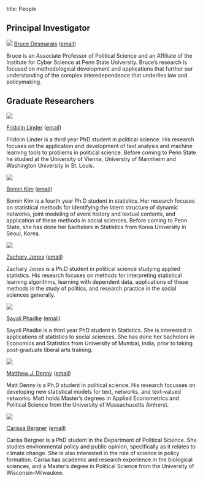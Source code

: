 title: People

## Principal Investigator

<div class="block">
<img class="block" src="/static/bruce.jpg"
<p>
<a href="/static/bruce_cv.pdf">Bruce Desmarais</a> (<a href="mailto:bdesmarais@psu.edu">email</a>)
</p>

Bruce is an Associate Professor of Political Science and an Affiliate of the Institute for Cyber Science at Penn State University. Bruce’s research is focused on methodological development and applications that further our understanding of the complex interedependence that underlies law and policymaking.
</div>

## Graduate Researchers

<div class="block">
<img class="block" src="/static/frido.jpg">

<p>
<a href="fridolin-linder.com">Fridolin Linder</a> (<a href="mailto:fridolin.linder@gmail.com">email</a>)
</p>

Fridolin Linder is a third year PhD student in political science. His research focuses on the application and development of text analysis and machine learning tools to problems in political science. Before coming to Penn State he studied at the University of Vienna, University of Mannheim and Washington University in St. Louis.
</div>

<div class="block">
<img class="block" src="/static/bomin.jpg">

<p>
<a href="/static/bomin_cv.pdf">Bomin Kim</a> (<a href="mailto:bzk147@psu.edu">email</a>)
</p>

Bomin Kim is a fourth year Ph.D student in statistics. Her research focuses on statistical methods for identifying the latent structure of dynamic networks, joint modeling of event history and textual contents, and application of these methods in social sciences. Before coming to Penn State, she has done her bachelors in Statistics from Korea University in Seoul, Korea.
</div>

<div class="block">
<img class="block" src="/static/zach.jpg">
<p>
<a href="zmjones.com">Zachary Jones</a> (<a href="mailto:zmj@zmjones.com">email</a>)
</p>

Zachary Jones is a Ph.D student in political science studying applied statistics. His research focuses on methods for interpreting statistical learning algorithms, learning with dependent data, applications of these methods in the study of politics, and research practice in the social sciences generally.
</div>

<div class="block">
<img class="block" src="/static/sayali.jpg">
<p>
<a href="http://sites.psu.edu/sayaliphadke/">Sayali Phadke</a> (<a href="mailto:ssp5208@psu.edu">email</a>)
</p>

Sayali Phadke is a third year PhD student in Statistics. She is interested in applications of statistics to social sciences. She has done her bachelors in Economics and Statistics from University of Mumbai, India, prior to taking post-graduate liberal arts training.
</div>

<div class="block">
<img class="block" src="/static/matt.jpg">
<p>
<a href="http://www.mjdenny.com/">Matthew J. Denny</a> (<a href="mailto:mdenny@psu.edu">email</a>)
</p>

Matt Denny is a Ph.D student in political science. His research focusses on developing new statistical models for text, networks, and text-valued networks. Matt holds Master’s degrees in Applied Econometrics and Political Science from the University of Massachusetts Amherst.
</div>

<div class="block">
<img class="block" src="/static/carisa.jpg">
<p>
<a href="https://sites.psu.edu/carisabergner/">Carissa Bergner</a> (<a href="mailto:clb477@psu.edu">email</a>)
</p>

Carisa Bergner is a PhD student in the Department of Political Science. She studies environmental policy and public opinion, specifically as it relates to climate change. She is also interested in the role of science in policy formation. Carisa has academic and research experience in the biological sciences, and a Master’s degree in Political Science from the University of Wisconsin-Milwaukee.
</div>
